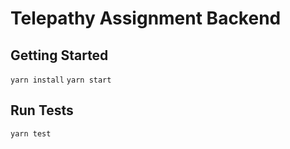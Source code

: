 # Telepathy Assignment Backend

## Getting Started

`yarn install`
`yarn start`

## Run Tests

`yarn test`

